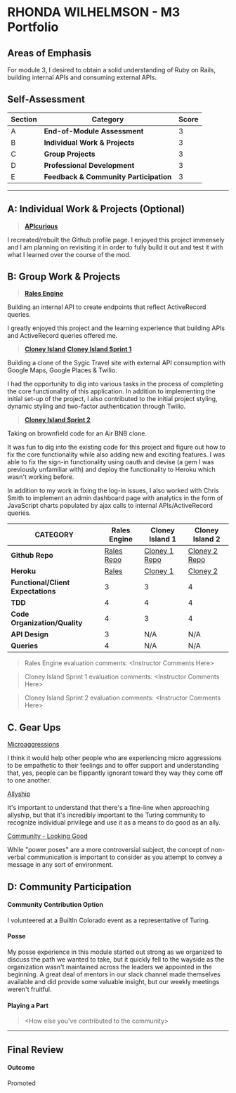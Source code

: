 # RHONDA WILHELMSON - M3 Portfolio

## Areas of Emphasis

For module 3, I desired to obtain a solid understanding of Ruby on Rails, building internal APIs and consuming external APIs.

## Self-Assessment

| Section | Category | Score |
| --- | ----- | --- |
| A | **End-of-Module Assessment** | 3 |
| B | **Individual Work & Projects** | 3 |
| C | **Group Projects** | 3 |
| D | **Professional Development** | 3 |
| E | **Feedback & Community Participation** | 3 |

-----------------------

## A: Individual Work & Projects (Optional)

> **[APIcurious](http://backend.turing.io/module3/projects/apicurious)**

I recreated/rebuilt the Github profile page. I enjoyed this project immensely and I am planning on revisiting it in order to fully build it out and test it with what I learned over the course of the mod.


## B: Group Work & Projects

> **[Rales Engine](http://backend.turing.io/module3/projects/rails_engine)**

Building an internal API to create endpoints that reflect ActiveRecord queries.

I greatly enjoyed this project and the learning experience that building APIs and ActiveRecord queries offered me.

> **[Cloney Island](http://backend.turing.io/module3/projects/cloney_island/cloney_island)**
> **[Cloney Island Sprint 1](https://)**

Building a clone of the Sygic Travel site with external API consumption with Google Maps, Google Places & Twilio.

I had the opportunity to dig into various tasks in the process of completing the core functionality of this application. In addition to implementing the initial set-up of the project, I also contributed to the initial project styling, dynamic styling and two-factor authentication through Twilio.

> **[Cloney Island Sprint 2](https://)**

Taking on brownfield code for an Air BNB clone.

It was fun to dig into the existing code for this project and figure out how to fix the core functionality while also adding new and exciting features. I was able to fix the sign-in functionality using oauth and devise (a gem I was previously unfamiliar with) and deploy the functionality to Heroku which wasn't working before.

In addition to my work in fixing the log-in issues, I also worked with Chris Smith to implement an admin dashboard page with analytics in the form of JavaScript charts populated by ajax calls to internal APIs/ActiveRecord queries.

| CATEGORY | Rales Engine | Cloney Island 1 | Cloney Island 2 |
| --- | --- | --- | --- |
| **Github Repo** | [Rales Repo](https://github.com/rwilhel/rales_engine) | [Cloney 1 Repo](https://github.com/rwilhel/cloney-island) | [Cloney 2 Repo](https://github.com/iamchrissmith/air_bnb_clone) |
| **Heroku** | [Rales](https://) | [Cloney 1](https://morning-thicket-74383.herokuapp.com/) | [Cloney 2](https://airbnb-me-a-river.herokuapp.com/) |
| **Functional/Client Expectations** | 3 | 3 | 4 |
| **TDD** | 4 | 4 | 4 |
| **Code Organization/Quality** | 4 | 3 | 4 |
| **API Design** | 3 | N/A | N/A |
| **Queries** | 4 | N/A | N/A |

> Rales Engine evaluation comments:
\<Instructor Comments Here>

> Cloney Island Sprint 1 evaluation comments:
\<Instructor Comments Here>

> Cloney Island Sprint 2 evaluation comments:
\<Instructor Comments Here>

## C. **Gear Ups**

[Microaggressions](https://github.com/turingschool/gear-up/blob/master/microaggressions_original.markdown)

I think it would help other people who are experiencing micro aggressions to be empathetic to their feelings and to offer support and understanding that, yes, people can be flippantly ignorant toward they way they come off to one another.

[Allyship](https://github.com/turingschool/gear-up/blob/master/allyship.markdown)

It's important to understand that there's a fine-line when approaching allyship, but that it's incredibly important to the Turing community to recognize individual privilege and use it as a means to do good as an ally.

[Community - Looking Good](https://github.com/turingschool/gear-up/blob/master/allyship.markdown)

While "power poses" are a more controversial subject, the concept of non-verbal communication is important to consider as you attempt to convey a message in any sort of environment.

## D: Community Participation

#### **Community Contribution Option**

I volunteered at a BuiltIn Colorado event as a representative of Turing.

#### **Posse**

My posse experience in this module started out strong as we organized to discuss the path we wanted to take, but it quickly fell to the wayside as the organization wasn't maintained across the leaders we appointed in the beginning. A great deal of mentors in our slack channel made themselves available and did provide some valuable insight, but our weekly meetings weren't fruitful.

#### **Playing a Part**

> \<How else you've contributed to the community>

------------------

## Final Review

#### Outcome

Promoted
